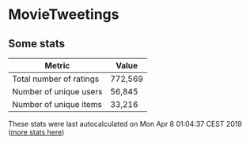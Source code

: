 # MovieTweetings
## Some stats

Metric | Value
--- | ---
Total number of ratings                 | 772,569
Number of unique users                  | 56,845
Number of unique items                  | 33,216
These stats were last autocalculated on Mon Apr 8 01:04:37 CEST 2019  ([more stats here](./stats.md))

